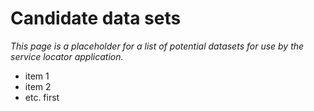 # Candidate data sets

_This page is a placeholder for a list of potential datasets for use by the service locator application._

* item 1
* item 2
* etc.
first
